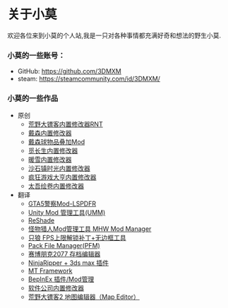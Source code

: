 # 关于小莫

欢迎各位来到小莫的个人站,我是一只对各种事情都充满好奇和想法的野生小莫.

### 小莫的一些账号：
- GitHub: https://github.com/3DMXM
- steam: https://steamcommunity.com/id/3DMXM/

### 小莫的一些作品
- 原创
    - [荒野大镖客内置修改器RNT](https://mod.3dmgame.com/mod/147160)
    - [戴森内置修改器](https://mod.3dmgame.com/mod/173023)
    - [戴森球物品叠加Mod](https://mod.3dmgame.com/mod/172571)
    - [觅长生内置修改器](https://mod.3dmgame.com/mod/176840)
    - [暖雪内置修改器](https://mod.3dmgame.com/mod/181716)
    - [沙石镇时光内置修改器](https://mod.3dmgame.com/mod/185597)
    - [疯狂游戏大亨内置修改器](https://mod.3dmgame.com/mod/188197)
    - [太吾绘卷内置修改器](https://mod.3dmgame.com/mod/188315)
- 翻译
    - [GTA5警察Mod-LSPDFR](https://mod.3dmgame.com/mod/69815)
    - [Unity Mod 管理工具(UMM)](https://mod.3dmgame.com/mod/44550)
    - [ReShade](https://mod.3dmgame.com/mod/47185)
    - [怪物猎人Mod管理工具 MHW Mod Manager](https://mod.3dmgame.com/mod/50098)
    - [只狼 FPS上限解锁补丁+无边框工具](https://mod.3dmgame.com/mod/71575)
    - [Pack File Manager(PFM)](https://mod.3dmgame.com/mod/131523)
    - [赛博朋克2077 存档编辑器](https://mod.3dmgame.com/mod/173275)
    - [NinjaRipper + 3ds max 插件](https://mod.3dmgame.com/mod/48574)
    - [MT Framework](https://mod.3dmgame.com/mod/48616)
    - [BepInEx 插件/Mod管理](https://mod.3dmgame.com/mod/172600)
    - [软件公司内置修改器](https://mod.3dmgame.com/mod/162709)
    - [荒野大镖客2 地图编辑器（Map Editor）](https://mod.3dmgame.com/mod/171751)
